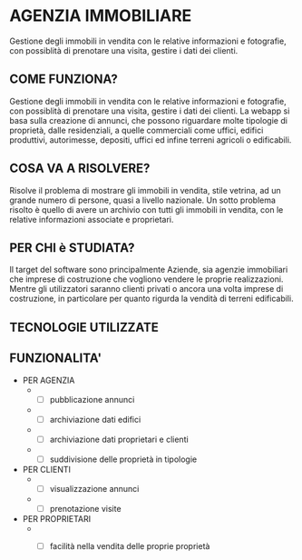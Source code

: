 # AGENZIA IMMOBILIARE
Gestione degli immobili in vendita con le relative informazioni e fotografie, con possiblità di prenotare una visita, gestire i dati dei clienti.
## COME FUNZIONA?
Gestione degli immobili in vendita con le relative informazioni e fotografie, con possiblità di prenotare una visita, gestire i dati dei clienti. La webapp si basa sulla creazione di annunci, che possono riguardare molte tipologie di proprietà, dalle residenziali, a quelle commerciali come uffici, edifici produttivi, autorimesse, depositi, uffici ed infine terreni agricoli o edificabili.
## COSA VA A RISOLVERE?
Risolve il problema di mostrare gli immobili in vendita, stile vetrina, ad un grande numero di persone, quasi a livello nazionale. Un sotto problema risolto è quello di avere un archivio con tutti  gli immobili in vendita, con le relative informazioni associate e proprietari.
## PER CHI è STUDIATA?
Il target del software sono principalmente Aziende, sia agenzie immobiliari che imprese di costruzione che vogliono vendere le proprie realizzazioni. Mentre gli utilizzatori saranno clienti privati o ancora una volta imprese di costruzione, in particolare per quanto rigurda la vendità di terreni edificabili.
## TECNOLOGIE UTILIZZATE
## FUNZIONALITA'
* PER AGENZIA
    * - [ ] pubblicazione annunci
    * - [ ] archiviazione dati edifici
    * - [ ] archiviazione dati proprietari e clienti
    * - [ ] suddivisione delle proprietà in tipologie
* PER CLIENTI
    * - [ ] visualizzazione annunci
    * - [ ] prenotazione visite
* PER PROPRIETARI 
    * - [ ] facilità nella vendita delle proprie proprietà
   
